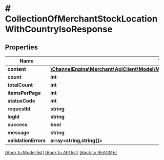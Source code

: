 # # CollectionOfMerchantStockLocationWithCountryIsoResponse

## Properties

Name | Type | Description | Notes
------------ | ------------- | ------------- | -------------
**content** | [**\ChannelEngine\Merchant\ApiClient\Model\MerchantStockLocationWithCountryIsoResponse[]**](MerchantStockLocationWithCountryIsoResponse.md) |  | [optional]
**count** | **int** |  | [optional]
**totalCount** | **int** |  | [optional]
**itemsPerPage** | **int** |  | [optional]
**statusCode** | **int** |  | [optional]
**requestId** | **string** |  | [optional]
**logId** | **string** |  | [optional]
**success** | **bool** |  | [optional]
**message** | **string** |  | [optional]
**validationErrors** | **array<string,string[]>** |  | [optional]

[[Back to Model list]](../../README.md#models) [[Back to API list]](../../README.md#endpoints) [[Back to README]](../../README.md)
